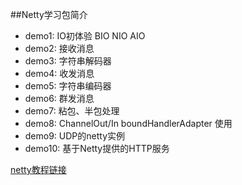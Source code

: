 ##Netty学习包简介

- demo1: IO初体验 BIO NIO AIO 
- demo2: 接收消息
- demo3: 字符串解码器
- demo4: 收发消息
- demo5: 字符串编码器
- demo6: 群发消息
- demo7: 粘包、半包处理
- demo8: ChannelOut/In boundHandlerAdapter 使用
- demo9: UDP的netty实例
- demo10: 基于Netty提供的HTTP服务

[netty教程链接](https://bugstack.cn/md/netty)
